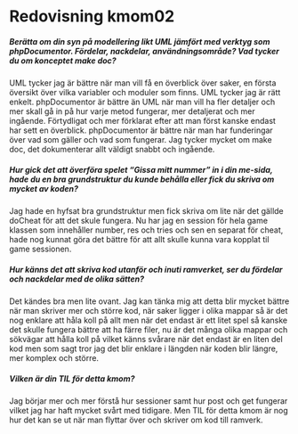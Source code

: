 ---
---
Redovisning kmom02
=========================

##### Berätta om din syn på modellering likt UML jämfört med verktyg som phpDocumentor. Fördelar, nackdelar, användningsområde? Vad tycker du om konceptet make doc?

UML tycker jag är bättre när man vill få en överblick över saker, en första översikt över vilka variabler och moduler som finns. UML tycker jag är rätt enkelt. phpDocumentor är bättre än UML när man vill ha fler detaljer och mer skall gå in på hur varje metod fungerar, mer detaljerat och mer ingående. Förtydligat och mer förklarat efter att man först kanske endast har sett en överblick. phpDocumentor är bättre när man har funderingar över vad som gäller och vad som fungerar. Jag tycker mycket om make doc, det dokumenterar allt väldigt snabbt och ingående.

##### Hur gick det att överföra spelet “Gissa mitt nummer” in i din me-sida, hade du en bra grundstruktur du kunde behålla eller fick du skriva om mycket av koden?

Jag hade en hyfsat bra grundstruktur men fick skriva om lite när det gällde doCheat för att det skule fungera. Nu har jag en session för hela game klassen som innehåller number, res och tries och sen en separat för cheat, hade nog kunnat göra det bättre för att allt skulle kunna vara kopplat til game sessionen.

##### Hur känns det att skriva kod utanför och inuti ramverket, ser du fördelar och nackdelar med de olika sätten?

Det kändes bra men lite ovant. Jag kan tänka mig att detta blir mycket bättre när man skriver mer och större kod, när saker ligger i olika mappar så är det nog enklare att håla koll på allt men när det endast är ett litet spel så kanske det skulle fungera bättre att ha färre filer, nu är det många olika mappar och sökvägar att hålla koll på vilket känns svårare när det endast är en liten del kod men som sagt tror jag det blir enklare i längden när koden blir längre, mer komplex och större.

##### Vilken är din TIL för detta kmom?

Jag börjar mer och mer förstå hur sessioner samt hur post och get fungerar vilket jag har haft mycket svårt med tidigare. Men TIL för detta kmom är nog hur det kan se ut när man flyttar över och skriver om kod till ramverk.
